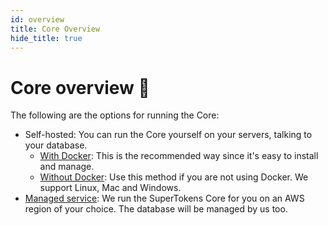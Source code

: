 ```yaml
---
id: overview
title: Core Overview
hide_title: true
---
```



# Core overview 🚀

The following are the options for running the Core:
- Self-hosted: You can run the Core yourself on your servers, talking to your database.
   - [With Docker](./self-hosted/with-docker): This is the recommended way since it's easy to install and manage.
   - [Without Docker](./self-hosted/without-docker): Use this method if you are not using Docker. We support Linux, Mac and Windows.
- [Managed service](./saas-setup): We run the SuperTokens Core for you on an AWS region of your choice. The database will be managed by us too.